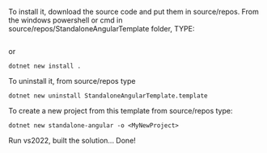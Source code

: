 To install it, download the source code and put them in source/repos.  From the windows powershell or cmd in source/repos/StandaloneAngularTemplate folder, TYPE:
```dotnet new --install .
```
or
```
dotnet new install .
```

To uninstall it, from source/repos type
```
dotnet new uninstall StandaloneAngularTemplate.template
```
To create a new project from this template from source/repos type:
```
dotnet new standalone-angular -o <MyNewProject>
```
Run vs2022, built the solution... Done!
